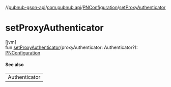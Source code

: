 //[pubnub-gson-api](../../../index.md)/[com.pubnub.api](../index.md)/[PNConfiguration](index.md)/[setProxyAuthenticator](set-proxy-authenticator.md)

# setProxyAuthenticator

[jvm]\
fun [setProxyAuthenticator](set-proxy-authenticator.md)(proxyAuthenticator: Authenticator?): [PNConfiguration](index.md)

#### See also

| |
|---|
| Authenticator |
